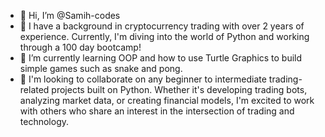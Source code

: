 - 👋 Hi, I’m @Samih-codes
- 👀 I have a background in cryptocurrency trading with over 2 years of experience. Currently, I'm diving into the world of Python and working through a 100 day bootcamp! 
- 🌱 I’m currently learning OOP and how to use Turtle Graphics to build simple games such as snake and pong.
- 💞️ I'm looking to collaborate on any beginner to intermediate trading-related projects built on Python. Whether it's developing trading bots, analyzing market data, or creating financial models, I'm excited to work with others who share an interest in the intersection of trading and technology.

<!---
Samih-codes/Samih-codes is a ✨ special ✨ repository because its `README.md` (this file) appears on your GitHub profile.
You can click the Preview link to take a look at your changes.
--->
